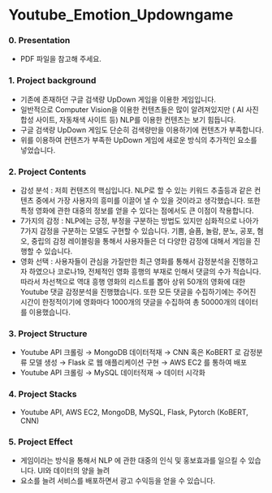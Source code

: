 # Youtube_Emotion_Updowngame

### 0. Presentation
- PDF 파일을 참고해 주세요.

### 1. Project background
- 기존에 존재하던 구글 검색량 UpDown 게임을 이용한 게임입니다.
- 일반적으로 Computer Vision을 이용한 컨텐츠들은 많이 알려져있지만 ( AI 사진 합성 사이트, 자동채색 사이트 등) NLP를 이용한 컨텐츠는 보기 힘듭니다.
- 구글 검색량 UpDown 게임도 단순히 검색량만을 이용하기에 컨텐츠가 부족합니다.
- 위를 이용하여 컨텐츠가 부족한 UpDown 게임에 새로운 방식의 추가적인 요소를 넣었습니다.

### 2. Project Contents
- 감성 분석 : 저희 컨텐츠의 핵심입니다. NLP로 할 수 있는 키워드 추출등과 같은 컨텐츠 중에서 가장 사용자의 흥미를 이끌어 낼 수 있을 것이라고 생각했습니다. 또한 특정 영화에 관한 대중의 정보를 얻을 수 있다는 점에서도 큰 이점이 작용합니다.
- 7가지의 감정 : NLP에는 긍정, 부정을 구분하는 방법도 있지만 심화적으로 나아가 7가지 감정을 구분하는 모델도 구현할 수 있습니다. 기쁨, 슬픔, 놀람, 분노, 공포, 혐오, 중립의 감정 레이블링을 통해서 사용자들은 더 다양한 감정에 대해서 게임을 진행할 수 있습니다.
- 영화 선택 : 사용자들이 관심을 가질만한 최근 영화를 통해서 감정분석을 진행하고자 하였으나 코로나19, 전체적인 영화 흥행의 부재로 인해서 댓글의 수가 적습니다. 따라서 차선책으로 역대 흥행 영화의 리스트를 뽑아 상위 50개의 영화에 대한 Youtube 댓글 감정분석을 진행했습니다. 또한 모든 댓글을 수집하기에는 주어진 시간이 한정적이기에 영화마다 1000개의 댓글을 수집하여 총 50000개의 데이터를 이용했습니다.

### 3. Project Structure
- Youtube API 크롤링 $\rightarrow$ 
MongoDB 데이터적재 $\rightarrow$ 
CNN 혹은 KoBERT 로 감정분류 모델 생성 $\rightarrow$
Flask 로 웹 애플리케이션 구현 $\rightarrow$
AWS EC2 를 통하여 배포
- Youtube API 크롤링 $\rightarrow$
MySQL 데이터적재 $\rightarrow$
데이터 시각화

### 4. Project Stacks
- Youtube API, AWS EC2, MongoDB, MySQL, Flask, Pytorch (KoBERT, CNN)

### 5. Project Effect
- 게임이라는 방식을 통해서 NLP 에 관한 대중의 인식 및 홍보효과를 일으킬 수 있습니다. UI와 데이터의 양을 늘려
- 요소를 늘려 서비스를 배포하면서 광고 수익등을 얻을 수 있습니다.
